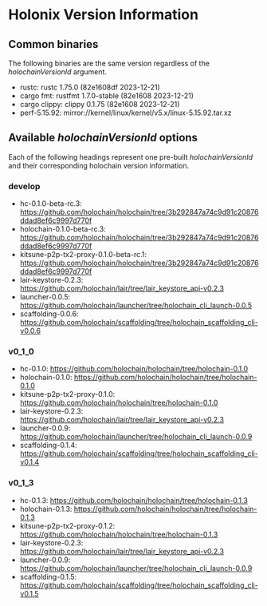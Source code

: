 # Holonix Version Information

## Common binaries
The following binaries are the same version regardless of the _holochainVersionId_ argument.

- rustc: rustc 1.75.0 (82e1608df 2023-12-21)
- cargo fmt: rustfmt 1.7.0-stable (82e1608 2023-12-21)
- cargo clippy: clippy 0.1.75 (82e1608 2023-12-21)
- perf-5.15.92: mirror://kernel/linux/kernel/v5.x/linux-5.15.92.tar.xz

## Available _holochainVersionId_ options
Each of the following headings represent one pre-built _holochainVersionId_ and their corresponding holochain version information.

### develop
- hc-0.1.0-beta-rc.3: https://github.com/holochain/holochain/tree/3b292847a74c9d91c20876ddad8ef6c9997d770f
- holochain-0.1.0-beta-rc.3: https://github.com/holochain/holochain/tree/3b292847a74c9d91c20876ddad8ef6c9997d770f
- kitsune-p2p-tx2-proxy-0.1.0-beta-rc.1: https://github.com/holochain/holochain/tree/3b292847a74c9d91c20876ddad8ef6c9997d770f
- lair-keystore-0.2.3: https://github.com/holochain/lair/tree/lair_keystore_api-v0.2.3
- launcher-0.0.5: https://github.com/holochain/launcher/tree/holochain_cli_launch-0.0.5
- scaffolding-0.0.6: https://github.com/holochain/scaffolding/tree/holochain_scaffolding_cli-v0.0.6

### v0_1_0
- hc-0.1.0: https://github.com/holochain/holochain/tree/holochain-0.1.0
- holochain-0.1.0: https://github.com/holochain/holochain/tree/holochain-0.1.0
- kitsune-p2p-tx2-proxy-0.1.0: https://github.com/holochain/holochain/tree/holochain-0.1.0
- lair-keystore-0.2.3: https://github.com/holochain/lair/tree/lair_keystore_api-v0.2.3
- launcher-0.0.9: https://github.com/holochain/launcher/tree/holochain_cli_launch-0.0.9
- scaffolding-0.1.4: https://github.com/holochain/scaffolding/tree/holochain_scaffolding_cli-v0.1.4

### v0_1_3
- hc-0.1.3: https://github.com/holochain/holochain/tree/holochain-0.1.3
- holochain-0.1.3: https://github.com/holochain/holochain/tree/holochain-0.1.3
- kitsune-p2p-tx2-proxy-0.1.2: https://github.com/holochain/holochain/tree/holochain-0.1.3
- lair-keystore-0.2.3: https://github.com/holochain/lair/tree/lair_keystore_api-v0.2.3
- launcher-0.0.9: https://github.com/holochain/launcher/tree/holochain_cli_launch-0.0.9
- scaffolding-0.1.5: https://github.com/holochain/scaffolding/tree/holochain_scaffolding_cli-v0.1.5
